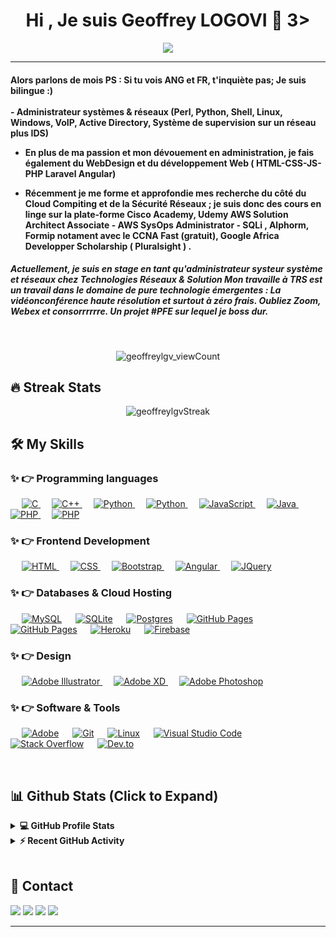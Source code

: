 <!-- **geoffreylgv/geoffreylgv** is a ✨ _special_ ✨ repository because its `README.md` (this file) appears on your GitHub profile. -->

<h1 align="center">Hi , Je suis Geoffrey LOGOVI 👋 3></h1>
<p align="center">
  <a href="https://github.com/DenverCoder1/readme-typing-svg"><img src="https://readme-typing-svg.herokuapp.com?lines=Student+in+Computer+Science;System+Network+Administrator;Web+Designer%20&center=true&width=500&height=50"></a>
</p>
<hr/>
<h4 align="">Alors parlons de mois PS : Si tu vois ANG et FR, t'inquiète pas; Je suis bilingue :) <br><br>
- Administrateur systèmes & réseaux (Perl, Python, Shell, Linux, Windows, VoIP, Active Directory, Système de supervision sur un réseau plus IDS)

- En plus de ma passion et mon dévouement en administration, je fais également du WebDesign et du développement Web ( HTML-CSS-JS-PHP Laravel Angular)

- Récemment je me forme et approfondie mes recherche du côté du Cloud Compiting et de la Sécurité Réseaux ; je suis donc des cours en linge sur la plate-forme Cisco Academy, Udemy AWS Solution Architect Associate - AWS SysOps Administrator - SQLi , Alphorm, Formip notament avec le CCNA Fast (gratuit), Google Africa Developper Scholarship ( Pluralsight ) .
</h4>
<h5>
  Actuellement, je suis en stage en tant qu'administrateur systeur système et réseaux chez Technologies Réseaux & Solution
  Mon travaille à TRS est un travail dans le domaine de pure technologie émergentes : La vidéonconférence haute résolution et surtout à zéro frais. Oubliez Zoom, Webex et consorrrrrre. Un projet #PFE sur lequel je boss dur.
 </h5>
<br>
<p align="center"> <img src="https://komarev.com/ghpvc/?username=geoffreylgv&label=Profile%20views&color=0e75b6&style=plastic" alt="geoffreylgv_viewCount" /> </p>

## 🔥 Streak Stats
<p align="center"><img src="https://github-readme-streak-stats.herokuapp.com/?user=geoffreylgv&title_color=f69673&icon_color=1b93c9&show_owner=true" alt="geoffreylgvStreak"  /></p>


## 🛠️ My Skills

### ✨ 👉 Programming languages

<p align="left"> 
  &emsp; 
  <a href="https://www.cprogramming.com/" target="_blank"> 
    <img alt="C" src="https://img.shields.io/badge/C%20-%232370ED.svg?logo=c&logoColor=white">
  </a> 
  &emsp;
  <a href="https://www.w3schools.com/cpp/" target="_blank"> 
    <img alt="C++" src="https://img.shields.io/badge/C++%20-%2300599C.svg?logo=c%2B%2B&logoColor=white">
  </a>
  &emsp;
   <a href="https://www.python.org" target="_blank">
    <img alt="Python" src="https://img.shields.io/badge/Python%20-%2314354C.svg?logo=python&logoColor=white">
  </a>
  &emsp;
   <a href="https://www.perl.org" target="_blank">
    <img alt="Python" src="https://img.shields.io/badge/Perl-39457E?style=for-the-badge&logo=perl&logoColor=white">
  </a>
  &emsp;
  <a href="https://developer.mozilla.org/en-US/docs/Web/JavaScript" target="_blank"> 
     <img alt="JavaScript" src="https://img.shields.io/badge/JavaScript%20-%23F7DF1E.svg?logo=javascript&logoColor=black">
   </a>
  &emsp;
  <a href="https://www.java.com" target="_blank"> 
    <img alt="Java" src="https://img.shields.io/badge/Java-%23007396.svg?logo=java&logoColor=white">
  </a>
  &emsp;
  <a href="https://www.php.net/">
    <img alt="PHP" src="https://img.shields.io/badge/PHP-%23777BB4.svg?logo=php&logoColor=white"/>
  </a>
  &emsp;
  <a href="https://www.laravel.com/">
    <img alt="PHP" src="https://img.shields.io/badge/Laravel-FF2D20?style=for-the-badge&logo=laravel&logoColor=white"/>
  </a>
</p>

### ✨ 👉 Frontend Development
<p align="left"> 
  &emsp; 
  <a href="https://www.w3.org/html/" target="_blank"> 
   <img alt="HTML" src="https://img.shields.io/badge/HTML5%20-%23E34F26.svg?logo=html5&logoColor=white">
  </a>   
  &emsp;
  <a href="https://www.w3schools.com/css/" target="_blank">
    <img alt="CSS" src="https://img.shields.io/badge/CSS%20-%231572B6.svg?logo=css3&logoColor=white">
  </a> 
   &emsp;
  <a href="https://getbootstrap.com" target="_blank"> 
    <img alt="Bootstrap" src="https://img.shields.io/badge/Bootstrap-%23563D7C.svg?style=flat&logo=bootstrap&logoColor=white"/>
  </a>
  &emsp;
  <a href="https://angular.io" target="_blank"> 
    <img alt="Angular" src="https://img.shields.io/badge/Angular-DD0031?style=for-the-badge&logo=angular&logoColor=white"/>
  </a>
	&emsp;
  <a href="https://jquery.com" target="_blank"> 
    <img alt="JQuery" src="https://img.shields.io/badge/jQuery-0769AD?style=for-the-badge&logo=jquery&logoColor=white"/>
  </a>
</p>

### ✨ 👉 Databases & Cloud Hosting
<p align="left">
  &emsp;
    <a href="https://www.mysql.com/"><img alt="MySQL" src="https://img.shields.io/badge/MySQL-%2300f.svg?style=flat&llogo=mysql&logoColor=white"></a>
  &emsp;
    <a href="https://www.sqlite.org/"><img alt="SQLite" src ="https://img.shields.io/badge/sqlite-%2307405e.svg?style=flat&logo=sqlite&logoColor=white"/></a>
  &emsp;
   <a href="https://www.postgresql.org/"><img alt="Postgres" src="https://img.shields.io/badge/PostgreSQL-316192?style=for-the-badge&logo=postgresql&logoColor=white"></a>  
  &emsp;
    <a href="https://www.github.com"><img alt="GitHub Pages" src="https://img.shields.io/badge/GitHub%20Pages-%23327FC7.svg?style=flat&llogo=github&logoColor=white"></a>
 &emsp;
    <a href="https://www.gitlab.com"><img alt="GitHub Pages" src="https://img.shields.io/badge/GitLab-330F63?style=for-the-badge&logo=gitlab&logoColor=white"></a>
  &emsp;
    <a href="https://www.heroku.com/"><img alt="Heroku" src="https://img.shields.io/badge/Heroku%20-%23430098.svg?logo=heroku&logoColor=white"></a>  
  &emsp;
    <a href="https://firebase.google.com/"><img alt="Firebase" src ="https://img.shields.io/badge/Firebase-%23316192.svg?logo=firebase&logoColor=white"></a>
 </p>
  
### ✨ 👉 Design
<p align="left">
  &emsp;
  	
  
   <a href="https://www.adobe.com/in/products/illustrator.html" target="_blank"> 
    <img alt="Adobe Illustrator" src="https://img.shields.io/badge/Adobe Illustrator-%23FF9A00.svg?style=flat&logo=adobeillustrator&logoColor=white"/>
  </a> 
  &emsp;
  <a href="https://www.adobe.com/in/products/indesign.html" target="_blank"> 
    <img alt="Adobe XD" src="https://img.shields.io/badge/Adobe xd-%e749a0.svg?style=flat&logo=adobeindesign&logoColor=white"/> 
  </a> 
    &emsp;
  <a href="https://www.adobe.com/in/products/photoshop-lightroom.html" target="_blank"> 
    <img alt="Adobe Photoshop" src="https://aleen42.github.io/badges/src/photoshop.svg"/>
  </a>
 </p>

 ### ✨ 👉 Software & Tools
 
<p>
  &emsp;
    <a href="#"><img alt="Adobe" src="https://img.shields.io/badge/Adobe%20-%23FF0000.svg?logo=adobe&logoColor=white"></a>
   &emsp;
    <a href="#"><img alt="Git" src="https://img.shields.io/badge/Git%20-%23F05033.svg?logo=git&logoColor=white"></a>
  &emsp;
    <a href="#"><img alt="Linux" src="https://img.shields.io/badge/Linux-FCC624?style=flat&logo=linux&logoColor=black"></a>
   &emsp;
    <a href="#"><img alt="Visual Studio Code" src="https://img.shields.io/badge/Visual%20Studio%20Code-0078d7.svg?logo=visual-studio-code&logoColor=white"></a>
    &emsp;
    <a href="#"><img alt="Stack Overflow" src="https://img.shields.io/badge/-Stack%20Overflow-FE7A16?logo=stack-overflow&logoColor=white"></a>
  &emsp;
    <a href="#"><img alt="Dev.to" src="https://img.shields.io/badge/dev.to-0A0A0A?style=for-the-badge&logo=dev.to&logoColor=white"></a>
  
</p>

<br/>

## 📊 Github Stats (Click to Expand) 


<details> 
  <summary><b>💻 GitHub Profile Stats</b></summary>
  <br/>
  <p align="center">
    <a href="https://github.com/geoffreylgv"><img alt="Geoffreylgv's Github Stats" src="https://github-readme-stats.vercel.app/api?username=geoffreylgv&show_icons=true&count_private=true&title_color=f69673&icon_color=1b93c9&show_owner=true" height="192px"/></a>
<br/>
  &nbsp;
	  <img src="https://github-readme-stats.vercel.app/api/top-langs?username=geoffreylgv&show_icons=true&locale=en&layout=compact&title_color=f69673&icon_color=1b93c9&show_owner=true" alt="geoffreylgv" height="192px"/>
  <br/>
  <b>Note importante :</b> Les most languange ne sont qu'une métrique des langues de mon code public et ne reflète pas l'expérience ou le niveau de compétence. Ainsi, vous comprendrez que mes repository sont plus développement Front et WebDesign.
  </p>
</details>


<details>
  <summary><b>⚡ Recent GitHub Activity</b></summary>
  <br/>
   <a href="https://github.com/geoffreylgv"><img alt="Geoffrey's Activity Graph" src="https://activity-graph.herokuapp.com/graph?username=geoffreylgv&custom_title=Geoffreylgv's%20Contribution%20Graph&theme=react-dark" /></a>
  <br/>

</details>

<br/>

## 📣 Contact
<p align="center">
  
  <a href="mailto:geoffreylogovi2@gmail.com"><img src="https://img.shields.io/badge/e‑mail-D14836.svg?style=for-the-badge&logo=GMail&logoColor=white"/></a>
  <a href="https://linkedin.com/in/geoffreylgv"><img src="https://img.shields.io/badge/linkedin-0077B5.svg?style=for-the-badge&logo=linkedin&logoColor=white"/></a>
  <a href="https://twitter.com/geoffreylgv"><img src="https://img.shields.io/badge/twitter-1DA1F2.svg?style=for-the-badge&logo=twitter&logoColor=white"/></a>
  <a href="https://geoffreylogovi.herokuapp.com/"><img src="https://img.shields.io/website-up-down-green-red/http/monip.org.svg?style=for-the-badge&logo=web&logoColor=white"/></a>
  
</p>

<hr/>

